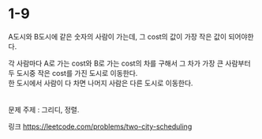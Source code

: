 1-9
========================

A도시와 B도시에 같은 숫자의 사람이 가는데, 그 cost의 값이 가장 작은 값이 되어야한다.<br/>

각 사람마다 A로 가는 cost와 B로 가는 cost의 차를 구해서 그 차가 가장 큰 사람부터 두 도시중 작은 cost를 가진 도시로 이동한다.<br/>
한 도시에서 사람이 다 차면 나머지 사람은 다른 도시로 이동한다.<br/>
<br/>
<br/>
문제 주제 : 그리디, 정렬.

링크
https://leetcode.com/problems/two-city-scheduling